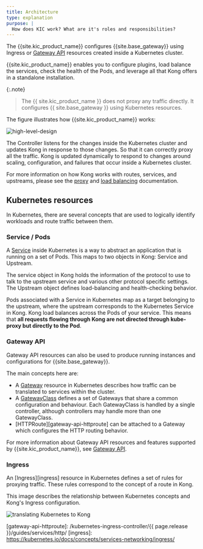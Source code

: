 ```yaml
---
title: Architecture
type: explanation
purpose: |
  How does KIC work? What are it's roles and responsibilities?
---
```


The {{site.kic_product_name}} configures {{site.base_gateway}} using Ingress or [Gateway API][gateway-api] resources created inside a Kubernetes cluster.

{{site.kic_product_name}} enables you to configure plugins, load balance the services, check the health of the Pods, and leverage all that Kong offers in a standalone installation.

{:.note}
> The {{ site.kic_product_name }} does not proxy any traffic directly. It configures {{ site.base_gateway }} using Kubernetes resources.

The figure illustrates how {{site.kic_product_name}} works:

![high-level-design](/assets/images/products/kubernetes-ingress-controller/high-level-design.png "High Level Design")

The Controller listens for the changes inside the Kubernetes cluster and updates Kong in response to those changes. So that it can correctly proxy all the traffic. Kong is updated dynamically to respond to changes around scaling, configuration, and failures that occur inside a Kubernetes cluster.

For more information on how Kong works with routes, services, and upstreams,
please see the [proxy](/gateway/latest/reference/proxy/) and [load balancing](/gateway/latest/how-kong-works/load-balancing/) documentation.

## Kubernetes resources

In Kubernetes, there are several concepts that are used to logically identify workloads and route traffic between them.

### Service / Pods

A [Service][k8s-service] inside Kubernetes is a way to abstract an application that is running on a set of Pods. This maps to two objects in Kong: Service and Upstream.

The service object in Kong holds the information of the protocol to use to talk to the upstream service and various other protocol specific settings. The Upstream object defines load-balancing and health-checking behavior.

Pods associated with a Service in Kubernetes map as a target belonging to the upstream, where the upstream corresponds to the Kubernetes Service in Kong. Kong load balances across the Pods of your service. This means that **all requests flowing through Kong are not directed through kube-proxy but directly to the Pod**.

[k8s-service]: https://kubernetes.io/docs/concepts/services-networking/service/

### Gateway API

Gateway API resources can also be used to produce running instances and configurations for {{site.base_gateway}}.

The main concepts here are:

- A [Gateway][gateway-api-gateway] resource in Kubernetes describes how traffic
  can be translated to services within the cluster.
- A [GatewayClass][gateway-api-gatewayclass] defines a set of Gateways that share
  a common configuration and behaviour.
  Each GatewayClass is handled by a single controller, although controllers
  may handle more than one GatewayClass.
- [HTTPRoute][gateway-api-httproute] can be attached to a Gateway which
  configures the HTTP routing behavior.

For more information about Gateway API resources and features supported by {{site.kic_product_name}}, see
[Gateway API](/kubernetes-ingress-controller/latest/concepts/gateway-api).


### Ingress

An [Ingress][ingress] resource in Kubernetes defines a set of rules for proxying traffic. These rules correspond to the concept of a route in Kong.

This image describes the relationship between Kubernetes concepts and Kong's Ingress configuration.

![translating Kubernetes to Kong](/assets/images/products/kubernetes-ingress-controller/k8s-to-kong.png "Translating k8s resources to Kong")

[gateway-api]: https://gateway-api.sigs.k8s.io/
[gateway-api-gateway]: https://gateway-api.sigs.k8s.io/concepts/api-overview/#gateway
[gateway-api-gatewayclass]: https://gateway-api.sigs.k8s.io/concepts/api-overview/#gatewayclass
[gateway-api-httproute]: /kubernetes-ingress-controller/{{ page.release }}/guides/services/http/
[ingress]: https://kubernetes.io/docs/concepts/services-networking/ingress/
